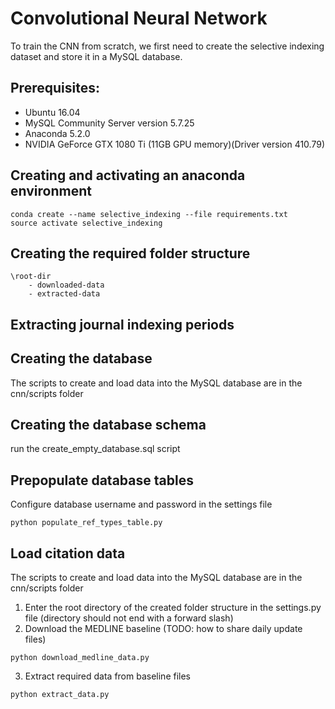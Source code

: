 # Convolutional Neural Network

To train the CNN from scratch, we first need to create the selective indexing dataset and store it in a MySQL database.

## Prerequisites:

- Ubuntu 16.04
- MySQL Community Server version 5.7.25
- Anaconda 5.2.0
- NVIDIA GeForce GTX 1080 Ti (11GB GPU memory)(Driver version 410.79)

## Creating and activating an anaconda environment
```
conda create --name selective_indexing --file requirements.txt
source activate selective_indexing
```
## Creating the required folder structure

<!-- language: lang-none -->
    \root-dir
        - downloaded-data
        - extracted-data

## Extracting journal indexing periods

## Creating the database

The scripts to create and load data into the MySQL database are in the cnn/scripts folder
    
## Creating the database schema

run the create_empty_database.sql script

## Prepopulate database tables

Configure database username and password in the settings file

```
python populate_ref_types_table.py
```

## Load citation data

The scripts to create and load data into the MySQL database are in the cnn/scripts folder

1. Enter the root directory of the created folder structure in the settings.py file (directory should not end with a forward slash)
2. Download the MEDLINE baseline (TODO: how to share daily update files)
```
python download_medline_data.py
```

3. Extract required data from baseline files
```
python extract_data.py
```



